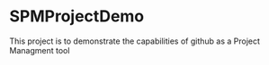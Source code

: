 # SPMProjectDemo
This project is to demonstrate the capabilities of github as a Project Managment tool
